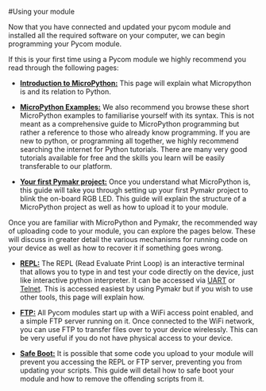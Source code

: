 #Using your module

Now that you have connected and updated your pycom module and installed all the
required software on your computer, we can begin programming your Pycom module.

If this is your first time using a Pycom module we highly recommend you read
through the following pages:

 - [**Introduction to MicroPython:**](./programming/micropython.md) This page will
 explain what Micropython is and its relation to Python.

 - [**MicroPython Examples:**](./programming/examples.md) We also recommend you
 browse these short MicroPython examples to familiarise yourself with its
 syntax. This is not meant as a comprehensive guide to MicroPython programming
 but rather a reference to those who already know programming. If you are new
 to python, or programming all together, we highly recommend searching the
 internet for Python tutorials. There are many very good tutorials available
 for free and the skills you learn will be easily transferable to our
 platform.

 - [**Your first Pymakr project:**](./programming/first_project.md) Once you
 understand what MicroPython is, this guide will take you through setting up
 your first Pymakr project to blink the on-board RGB LED. This guide will
 explain the structure of a MicroPython project as well as how to upload it to
 your module.

Once you are familiar with MicroPython and Pymakr, the recommended way of
uploading code to your module, you can explore the pages below. These will
discuss in greater detail the various mechanisms for running code on your device
as well as how to recover it if something goes wrong.

 - [**REPL:**](./programming/repl/README.md) The REPL (Read Evaluate Print Loop)
is an interactive terminal that allows you to type in and test your code
directly on the device, just like interactive python interpreter. It can be
accessed via [UART](./programming/repl/serial.md) or
[Telnet](./programming/repl/telnet.md). This is accessed easiest by using Pymakr
but if you wish to use other tools, this page will explain how.

- [**FTP:**](./programming/FTP.md) All Pycom modules start up with a WiFi access
point enabled, and a simple FTP server running on it. Once connected to the
WiFi network, you can use FTP to transfer files over to your device wirelessly.
This can be very useful if you do not have physical access to your device.

- [**Safe Boot:**](./programming/safeboot.md) It is possible that some code you
upload to your module will prevent you accessing the REPL or FTP server,
preventing you from updating your scripts. This guide will detail how to safe
boot your module and how to remove the offending scripts from it.
